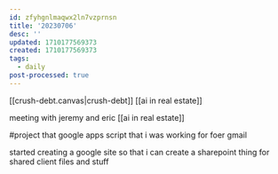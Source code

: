 ```yaml
---
id: zfyhgnlmaqwx2ln7vzprnsn
title: '20230706'
desc: ''
updated: 1710177569373
created: 1710177569373
tags:
  - daily
post-processed: true
---
```

[[crush-debt.canvas|crush-debt]]
[[ai in real estate]]


meeting with jeremy and eric [[ai in real estate]]


#project that google apps script that i was working for foer gmail 

started creating a google site so that i can create a sharepoint thing for shared client files and stuff 